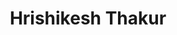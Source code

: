 ---
bio: "I'm a student"
education:
  courses:
    - course: Master's In Computer Science
      institution: University of Southern California
      year: Fall 2023
email: hthakur@usc.edu
first_name: Hrishikesh
last_name: Thakur
organizations:
  - name: University of Southern California
    url: "https://www.linkedin.com/in/hrishikesh--thakur/"
role: Student
title: Hrishikesh Thakur
user_groups:
  - Students
---